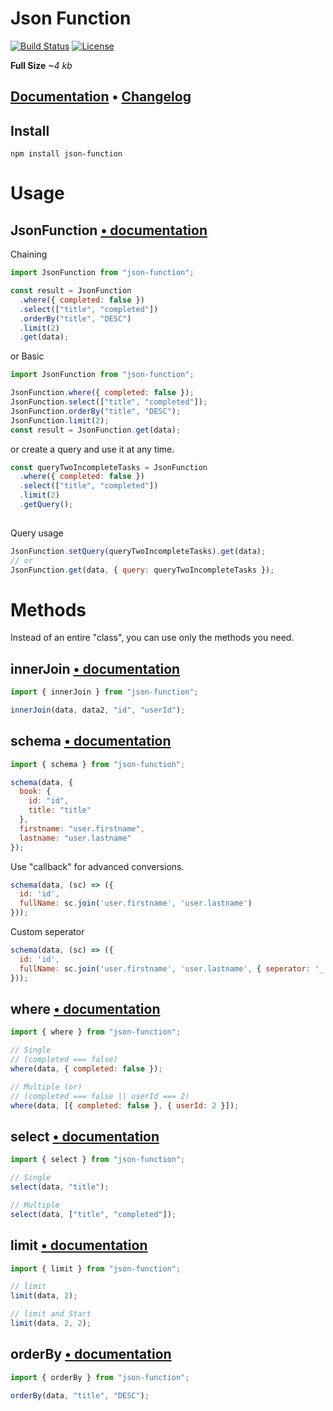 # Json Function

[![Build Status](https://travis-ci.com/aykutkardas/Json-Function.svg?branch=master)](https://travis-ci.com/aykutkardas/Json-Function)
[![License](https://img.shields.io/badge/License-Apache%202.0-green.svg)](http://www.apache.org/licenses/LICENSE-2.0.html)

**Full Size** _~4 kb_


## [Documentation](https://worn.gitbook.io/json-function/) • [Changelog](https://worn.gitbook.io/json-function/changelog)

## Install

```
npm install json-function
```

# Usage

## JsonFunction [• documentation](https://worn.gitbook.io/json-function/)

Chaining

```js
import JsonFunction from "json-function";

const result = JsonFunction
  .where({ completed: false })
  .select(["title", "completed"])
  .orderBy("title", "DESC")
  .limit(2)
  .get(data);
```

or Basic

```js
import JsonFunction from "json-function";

JsonFunction.where({ completed: false });
JsonFunction.select(["title", "completed"]);
JsonFunction.orderBy("title", "DESC");
JsonFunction.limit(2);
const result = JsonFunction.get(data);
```

or create a query and use it at any time.
```js
const queryTwoIncompleteTasks = JsonFunction
  .where({ completed: false })
  .select(["title", "completed"])
  .limit(2)
  .getQuery();
  
```

Query usage
```js
JsonFunction.setQuery(queryTwoIncompleteTasks).get(data);
// or
JsonFunction.get(data, { query: queryTwoIncompleteTasks });
```


# Methods

Instead of an entire "class", you can use only the methods you need.

## innerJoin [• documentation](https://worn.gitbook.io/json-function/functions/inner-join)


```js
import { innerJoin } from "json-function";

innerJoin(data, data2, "id", "userId");
```

## schema [• documentation](https://worn.gitbook.io/json-function/functions/schema)

```js
import { schema } from "json-function";

schema(data, {
  book: {
    id: "id",
    title: "title"
  },
  firstname: "user.firstname",
  lastname: "user.lastname"
});
```

Use "callback" for advanced conversions.

```js
schema(data, (sc) => ({
  id: 'id',
  fullName: sc.join('user.firstname', 'user.lastname')
}));
```

Custom seperator

```js
schema(data, (sc) => ({
  id: 'id',
  fullName: sc.join('user.firstname', 'user.lastname', { seperator: '_' })
}));
```

## where [• documentation](https://worn.gitbook.io/json-function/functions/where)


```js
import { where } from "json-function";

// Single
// (completed === false)
where(data, { completed: false });

// Multiple (or)
// (completed === false || userId === 2)
where(data, [{ completed: false }, { userId: 2 }]);
```

## select [• documentation](https://worn.gitbook.io/json-function/functions/select)


```js
import { select } from "json-function";

// Single
select(data, "title");

// Multiple
select(data, ["title", "completed"]);
```

## limit [• documentation](https://worn.gitbook.io/json-function/functions/limit)


```js
import { limit } from "json-function";

// limit
limit(data, 2);

// limit and Start
limit(data, 2, 2);
```

## orderBy [• documentation](https://worn.gitbook.io/json-function/functions/order-by)


```js
import { orderBy } from "json-function";

orderBy(data, "title", "DESC");
```